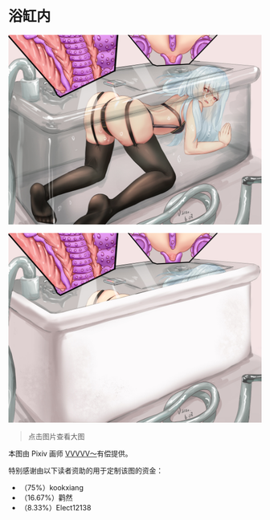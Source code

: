 # 浴缸内
![](./浴缸内_1_low.jpg)

![](./浴缸内_2_low.jpg)

> 点击图片查看大图

本图由 Pixiv 画师 [VVVVV～](https://www.pixiv.net/en/users/44348035)有偿提供。

特别感谢由以下读者资助的用于定制该图的资金：

- （75%）kookxiang
- （16.67%）鹳然
- （8.33%）Elect12138
